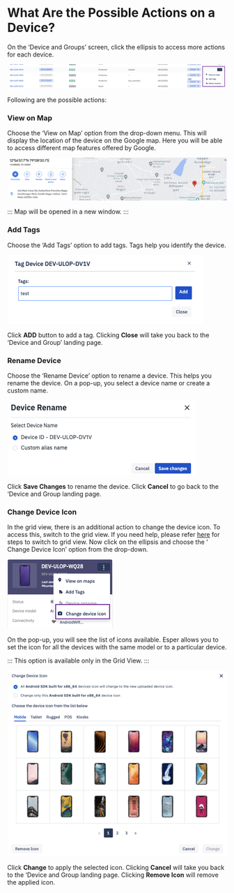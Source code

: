 # What Are the Possible Actions on a Device?

On the ‘Device and Groups’ screen, click the ellipsis to access more actions for each device.

  

![possible actions](./images/deviceactions/1-possibleactions.png)

  

Following are the possible actions:

  

### View on Map

Choose the ‘View on Map’ option from the drop-down menu. This will display the location of the device on the Google map. Here you will be able to access different map features offered by Google.

  
![possible actions](./images/deviceactions/2-viewmap.png)

  
:::
Map will be opened in a new window.
:::
  

### Add Tags

Choose the ‘Add Tags’ option to add tags. Tags help you identify the device.

  

![possible actions](./images/deviceactions/3-addtag.png)


Click **ADD** button to  add a tag. Clicking **Close** will take you back to the ‘Device and Group’ landing page.

  

### Rename Device

Choose the ‘Rename Device’ option to rename a device. This helps you rename the device. On a pop-up, you select a device name or create a custom name.

  

![possible actions](./images/deviceactions/4-rename.png)

  

Click **Save Changes** to rename the device. Click **Cancel** to go back to the ‘Device and Group landing page.

  

### Change Device Icon

In the grid view, there is an additional action to change the device icon. To access this, switch to the grid view. If you need help, please refer [here](./switch-view.md) for steps to switch to grid view. Now click on the ellipsis and choose the ‘ Change Device Icon’ option from the drop-down.

  


![possible actions](./images/deviceactions/5-gridview.png)

  

On the pop-up, you will see the list of icons available. Esper allows you to set the icon for all the devices with the same model or to a particular device.

  
:::
This option is available only in the Grid View.
:::
  

![possible actions](./images/deviceactions/6-deviceicon.png)

  
Click **Change** to apply the selected icon. Clicking **Cancel** will take you back to the ‘Device and Group landing page. Clicking **Remove Icon** will remove the applied icon.